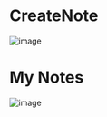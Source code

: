 # CreateNote


![image](https://user-images.githubusercontent.com/74443900/184109442-b73cdf3f-afc8-40e4-9a06-1d273839d823.png)





# My Notes


![image](https://user-images.githubusercontent.com/74443900/184109560-9c07ebd6-1fdf-4309-969b-961dee0cf382.png)
